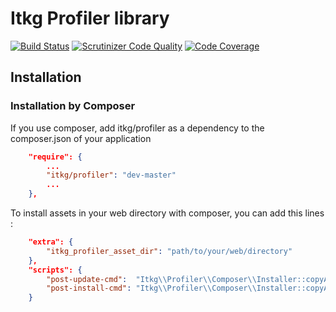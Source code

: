 Itkg Profiler library
==================

[![Build Status](https://travis-ci.org/itkg/profiler.svg?branch=master)](https://travis-ci.org/itkg/profiler)
[![Scrutinizer Code Quality](https://scrutinizer-ci.com/g/itkg/profiler/badges/quality-score.png?b=master)](https://scrutinizer-ci.com/g/itkg/profiler/?branch=master)
[![Code Coverage](https://scrutinizer-ci.com/g/itkg/profiler/badges/coverage.png?b=master)](https://scrutinizer-ci.com/g/itkg/profiler/?branch=master)

## Installation

### Installation by Composer

If you use composer, add itkg/profiler as a dependency to the composer.json of your application

```json
    "require": {
        ...
        "itkg/profiler": "dev-master"
        ...
    },

```

To install assets in your web directory with composer, you can add this lines :

```json
    "extra": {
        "itkg_profiler_asset_dir": "path/to/your/web/directory"
    },
    "scripts": {
        "post-update-cmd":  "Itkg\\Profiler\\Composer\\Installer::copyAssets",
        "post-install-cmd": "Itkg\\Profiler\\Composer\\Installer::copyAssets"
    }
```

